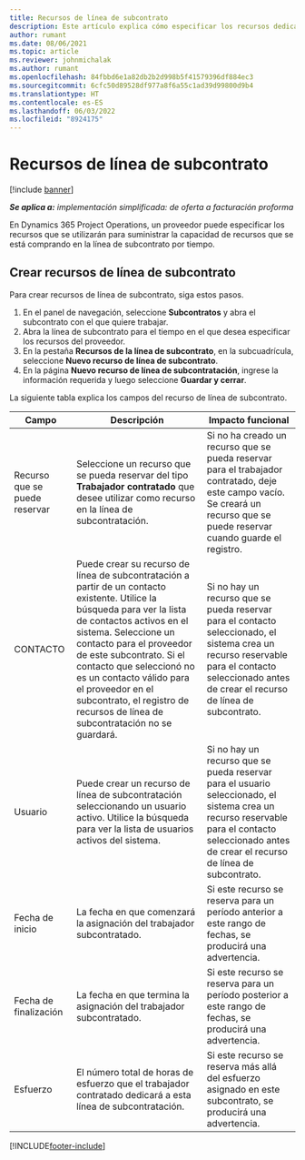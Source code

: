 ```yaml
---
title: Recursos de línea de subcontrato
description: Este artículo explica cómo especificar los recursos dedicados que proporciona el proveedor para una línea de subcontrato específica por tiempo.
author: rumant
ms.date: 08/06/2021
ms.topic: article
ms.reviewer: johnmichalak
ms.author: rumant
ms.openlocfilehash: 84fbbd6e1a82db2b2d998b5f41579396df884ec3
ms.sourcegitcommit: 6cfc50d89528df977a8f6a55c1ad39d99800d9b4
ms.translationtype: HT
ms.contentlocale: es-ES
ms.lasthandoff: 06/03/2022
ms.locfileid: "8924175"
---
```

# <a name="subcontract-line-resources"></a>Recursos de línea de subcontrato

[!include [banner](../../includes/dataverse-preview.md)]

_**Se aplica a:** implementación simplificada: de oferta a facturación proforma_

En Dynamics 365 Project Operations, un proveedor puede especificar los recursos que se utilizarán para suministrar la capacidad de recursos que se está comprando en la línea de subcontrato por tiempo.

## <a name="create-subcontract-line-resources"></a>Crear recursos de línea de subcontrato

Para crear recursos de línea de subcontrato, siga estos pasos.

1. En el panel de navegación, seleccione **Subcontratos** y abra el subcontrato con el que quiere trabajar.
2. Abra la línea de subcontrato para el tiempo en el que desea especificar los recursos del proveedor.
3. En la pestaña **Recursos de la línea de subcontrato**, en la subcuadrícula, seleccione **Nuevo recurso de línea de subcontrato**.
4. En la página **Nuevo recurso de línea de subcontratación**, ingrese la información requerida y luego seleccione **Guardar y cerrar**.

La siguiente tabla explica los campos del recurso de línea de subcontrato.

| Campo | Descripción | Impacto funcional |
| ----- | ----------- | ----------------- |
| Recurso que se puede reservar | Seleccione un recurso que se pueda reservar del tipo **Trabajador contratado** que desee utilizar como recurso en la línea de subcontratación.| Si no ha creado un recurso que se pueda reservar para el trabajador contratado, deje este campo vacío. Se creará un recurso que se puede reservar cuando guarde el registro.  |
| CONTACTO | Puede crear su recurso de línea de subcontratación a partir de un contacto existente. Utilice la búsqueda para ver la lista de contactos activos en el sistema. Seleccione un contacto para el proveedor de este subcontrato. Si el contacto que seleccionó no es un contacto válido para el proveedor en el subcontrato, el registro de recursos de línea de subcontratación no se guardará.| Si no hay un recurso que se pueda reservar para el contacto seleccionado, el sistema crea un recurso reservable para el contacto seleccionado antes de crear el recurso de línea de subcontrato. |
| Usuario | Puede crear un recurso de línea de subcontratación seleccionando un usuario activo. Utilice la búsqueda para ver la lista de usuarios activos del sistema.| Si no hay un recurso que se pueda reservar para el usuario seleccionado, el sistema crea un recurso reservable para el contacto seleccionado antes de crear el recurso de línea de subcontrato. |
| Fecha de inicio | La fecha en que comenzará la asignación del trabajador subcontratado.| Si este recurso se reserva para un período anterior a este rango de fechas, se producirá una advertencia. |
| Fecha de finalización | La fecha en que termina la asignación del trabajador subcontratado.| Si este recurso se reserva para un período posterior a este rango de fechas, se producirá una advertencia. |
| Esfuerzo | El número total de horas de esfuerzo que el trabajador contratado dedicará a esta línea de subcontratación.| Si este recurso se reserva más allá del esfuerzo asignado en este subcontrato, se producirá una advertencia. |


[!INCLUDE[footer-include](../../includes/footer-banner.md)]
